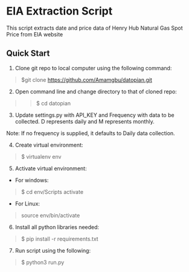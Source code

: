 # EIA Extraction Script

This script extracts date and price data of Henry Hub Natural Gas Spot Price from EIA website

## Quick Start

1) Clone git repo to local computer using the following command:

> $git clone https://github.com/Amamgbu/datopian.git

2) Open command line and change directory to that of cloned repo:

> > $ cd datopian

3) Update settings.py with API_KEY and Frequency with data to be collected. D represents daily and M represents monthly.

Note: If no frequency is supplied, it defaults to Daily data collection.

4) Create virtual environment:

> $ virtualenv env

5) Activate virtual environment:

- For windows:
> $ cd env/Scripts
> activate

- For Linux:
> source env/bin/activate

6) Install all python libraries needed:

> $ pip install -r requirements.txt

7) Run script using the following:

> $ python3 run.py

